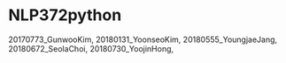 # NLP372python

20170773_GunwooKim,
20180131_YoonseoKim,
20180555_YoungjaeJang,
20180672_SeolaChoi,
20180730_YoojinHong,

